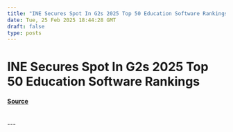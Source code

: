 ```yaml
---
title: "INE Secures Spot In G2s 2025 Top 50 Education Software Rankings"
date: Tue, 25 Feb 2025 18:44:28 GMT
draft: false
type: posts
---
```

# INE Secures Spot In G2s 2025 Top 50 Education Software Rankings









#### [Source](https://hackernoon.com/ine-secures-spot-in-g2s-2025-top-50-education-software-rankings?source=rss)

<br/>
---
